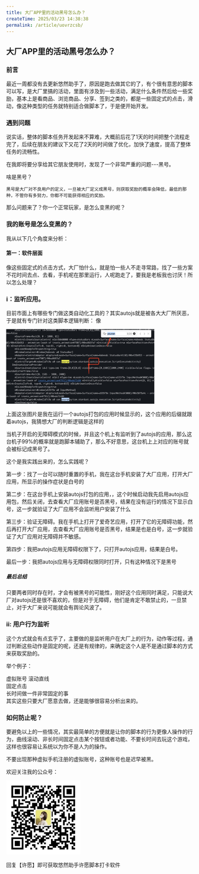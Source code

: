 ```yaml
---
title: 大厂APP里的活动黑号怎么办？
createTime: 2025/03/23 14:38:38
permalink: /article/uovrzcsb/
---
```


## 大厂APP里的活动黑号怎么办？

### 前言
最近一周都没有去更新悠然助手了，原因是跑去做其它的了，有个很有意思的脚本可以写，是大厂里搞的活动，里面有涉及到一些活动，满足什么条件然后给一些奖励，基本上是看商品、浏览商品、分享、签到之类的，都是一些固定式的点击，滑动，像这种类型的任务就特别适合做脚本了，于是便开始开发。

### 遇到问题
说实话，整体的脚本任务开发起来不算难，大概前后花了1天的时间把整个流程走完了，后续在朋友的建议下又花了2天的时间做了优化，加快了速度，提高了整体任务的流畅性。
  
  在我即将要分享给其它朋友使用时，发现了一个非常严重的问题---黑号。
  
  啥是黑号？
    
    黑号是大厂对不良用户的定义，一旦被大厂定义成黑号，则获取奖励的概率会降低，最低的那种，不管你有多努力，你都不可能获得相应的奖励。

  那么问题来了？你一个正常玩家，是怎么变黑的呢？

### 我的账号是怎么变黑的？

我从以下几个角度来分析：

#### 第一：软件层面
像这些固定式的点击方式，大厂怕什么，就是怕一些人不走寻常路，找了一些方案不花时间去点、去看，手机呢在那里运行，人呢跑走了，要我是老板我也讨厌！所以怎么处理？
  
### i：监听应用。
目前市面上有哪些专门做这类自动化工具的？其实autojs就是被各大大厂所厌恶，于是就有专门针对这类脚本逻辑判断：
像
  
  <img src="../public/images/hei.jpg" width="400px"/>
  
  上面这张图片是我在运行一个autojs打包的应用时候显示的，这个应用的后缀就跟着autojs，我猜想大厂的判断逻辑是这样的
  
  当机子开启的无障碍模式的时候，并且这个机上有监听到了autojs的应用，那么这台机子99%的概率就是跑脚本辅助了，那么不好意思，这台机上上对应的账号就会被标记成黑号了。

这个是我实践出来的，怎么实践呢？
  
  第一步：找了一台可以随时重置的手机，我在这台手机安装了大厂应用，打开大厂应用，所显示的操作症状是白号的

  第二步：在这台手机上安装autojs打包的应用，，这个时候启动我先启用autojs应用包，然后关闭，去查看大厂应用账号是否黑号，结果在没有运行的情况下显示白号，这一步就验证了大厂应用不会监听用户安装了什么

  第三步：验证无障碍。我在手机上打开了爱奇艺应用，打开了它的无障碍功能，然后再打开大厂应用，去查看大厂应用账号是否黑号，结果是也是白号，这一步就验证了大厂应用对无障碍并不敏感。

  第四步：我把autojs应用无障碍权限下了，只打开autojs应用，结果是白号。
  
  最后一步：我把autojs应用与无障碍权限同时打开，只有这种情况下是黑号

##### 最后总结
  只要两者同时存在时，才会有被黑号的可能性，刚好这个应用同时满足，只能说大厂对autojs还是很不喜欢的，但是对于无障碍，他们是肯定不敢禁止的，一旦禁止，对于大厂来说可能就会有舆论风波了。

### ii: 用户行为监听
  
  这个方式就会有点玄乎了，主要做的是监听用户在大厂上的行为，动作等过程，通过判断这些动作是固定的呢，还是有规律的，来确定这个人是不是通过脚本的方式来获取奖励的。
  
  举个例子：
  
  虚拟账号
  滚动直线  
  固定点击  
  长时间做一件非常固定的事  
  其实这些只要大厂愿意去做，还是能够很容易分析出来的。
    
  

### 如何防止呢？
  
  要避免以上的一些情况，其实最简单的方便就是让你的脚本的行为更像人操作的行为，曲线滚动、非长时间固定点击某个按钮或者功能、不要长时间去玩这个游戏，这样也很容易让系统以为你不是人为的操作。
  
  不要出现那种虚拟手机注册的虚拟账号，这种账号也是迟早被黑。
  
  
  欢迎关注我的公众号：
    
  <img width="200" src="../public/images/gongZongHao.jpg"/>

回复【许愿】即可获取悠然助手许愿脚本打卡软件
